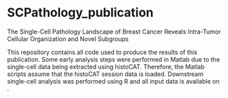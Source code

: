 # SCPathology_publication
The Single-Cell Pathology Landscape of Breast Cancer Reveals Intra-Tumor Cellular Organization and Novel Subgroups

This repository contains all code used to produce the results of this publication. Some early analysis steps were performed in Matlab due to the single-cell data being extracted using histoCAT. Therefore, the Matlab scripts assume that the histoCAT session data is loaded. Downstream single-cell analysis was performed using R and all input data is available on <link>.
